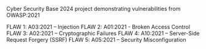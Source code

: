 Cyber Security Base 2024 project demonstrating vulnerabilities from OWASP:2021

FLAW 1: A03:2021 – Injection
FLAW 2: A01:2021 - Broken Access Control
FLAW 3: A02:2021 – Cryptographic Failures
FLAW 4: A10:2021 – Server-Side Request Forgery (SSRF)
FLAW 5: A05:2021 – Security Misconfiguration
